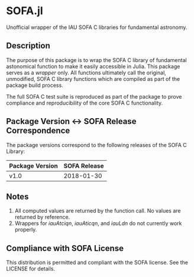 # SOFA.jl
Unofficial wrapper of the IAU SOFA C libraries for fundamental astronomy. 

## Description

The purpose of this package is to wrap the SOFA C library of fundamental astonomical function to make it easily accessible in Julia. This package serves as a _wrapper_ only. All functions ultimately call the original, unmodified, SOFA C library functions which are compiled as part of the package build process.

The full SOFA C test suite is reproduced as part of the package to
prove compliance and reproducibility of the core SOFA C functionality.

## Package Version <-> SOFA Release Correspondence

The package versions correspond to the following releases of the SOFA C Library:

| Package Version | SOFA Release |
| --------------- | ------------ | 
| v1.0            | 2018-01-30   |

## Notes

1. All computed values are returned by the function call. No values are returned by reference.
2. Wrappers for _iauAtciqn_, _iauAticqn_, and _iauLdn_ do not currently work properly.

## Compliance with SOFA License

This distribution is permitted and compliant with the SOFA license. See the LICENSE for details.